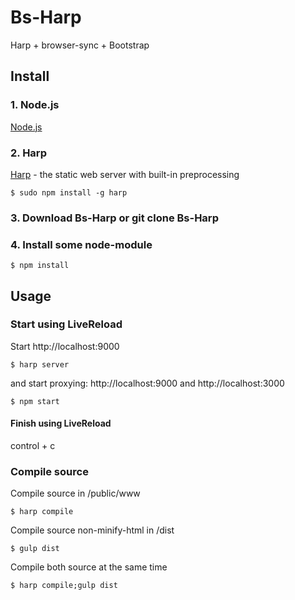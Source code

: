 # Bs-Harp

Harp + browser-sync + Bootstrap

## Install

### 1. Node.js

[Node.js](http://nodejs.org/)

### 2. Harp

[Harp](http://harpjs.com/) - the static web server with built-in preprocessing
```
$ sudo npm install -g harp
```

### 3. Download Bs-Harp or git clone Bs-Harp

### 4. Install some node-module
```
$ npm install
```

## Usage

### Start using LiveReload

Start http://localhost:9000

```
$ harp server
```

and start proxying: http://localhost:9000 and http://localhost:3000

```
$ npm start
```

#### Finish using LiveReload

control + c

### Compile source

Compile source in /public/www

```
$ harp compile
```

Compile source non-minify-html in /dist

```
$ gulp dist
```

Compile both source at the same time
```
$ harp compile;gulp dist
```
